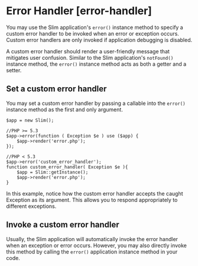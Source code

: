 # Error Handler [error-handler] #

You may use the Slim application's `error()` instance method to specify a custom error handler to be invoked when an error or exception occurs. Custom error handlers are only invoked if application debugging is disabled.

A custom error handler should render a user-friendly message that mitigates user confusion. Similar to the Slim application's `notFound()` instance method, the `error()` instance method acts as both a getter and a setter.

## Set a custom error handler ##

You may set a custom error handler by passing a callable into the `error()` instance method as the first and only argument.

    $app = new Slim();

    //PHP >= 5.3
    $app->error(function ( Exception $e ) use ($app) {
        $app->render('error.php');
    });

    //PHP < 5.3
    $app->error('custom_error_handler');
    function custom_error_handler( Exception $e ){
        $app = Slim::getInstance();
        $app->render('error.php');
    }

In this example, notice how the custom error handler accepts the caught Exception as its argument. This allows you to respond appropriately to different exceptions.

## Invoke a custom error handler ##

Usually, the Slim application will automatically invoke the error handler when an exception or error occurs. However, you may also directly invoke this method by calling the `error()` application instance method in your code.